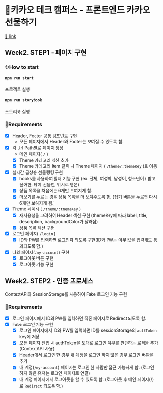 # 🎁카카오 테크 캠퍼스 - 프론트엔드 카카오 선물하기

[🔗 link](https://edu.nextstep.camp/s/hazAC9xa)

## Week2. STEP1 - 페이지 구현

### ✨How to start

#### `npm run start`

프로젝트 실행

#### `npm run storybook`

스토리북 실행

### 📜Requirements

- [x] Header, Footer 공통 컴포넌트 구현
  - 모든 페이지에서 Header와 Footer는 보여질 수 있도록 함.
- [x] 각 Url Path별로 페이지 생성
  - 메인 페이지( `/` )
  - [x] Theme 카테고리 섹션 추가
  - [x] Theme 카테고리 Item 클릭 시 Theme 페이지 ( `/theme/:themeKey` )로 이동
- [x] 실시간 급상승 선물랭킹 구현
  - [x] hooks를 사용하여 필터 기능 구현 (ex. 전체, 여성이, 남성이, 청소년이 / 받고 싶어한, 많이 선물한, 위시로 받은)
  - [x] 상품 목록을 처음에는 6개만 보여지게 함.
  - [x] 더보기를 누르는 경우 상품 목록을 더 보여주도록 함. (접기 버튼을 누르면 다시 6개만 보여지게 됨.)
- [x] Theme 페이지 ( `/theme/:themeKey` )
  - [x] 재사용성을 고려하여 Header 섹션 구현 (themeKey에 따라 label, title, description, backgroundColor가 달라짐)
  - [x] 상품 목록 섹션 구현
- [x] 로그인 페이지( `/login` )
  - [x] ID와 PW를 입력하면 로그인이 되도록 구현(ID와 PW는 아무 값을 입력해도 통과되도록 함.)
- [x] 나의 페이지(`/my-account`) 구현
  - [x] 로그아웃 버튼 구현
  - [x] 로그아웃 기능 구현

## Week2. STEP2 - 인증 프로세스

ContextAPI와 SessionStorage를 사용하여 Fake 로그인 기능 구현

### 📜Requirements

- [x] 로그인 페이지에서 ID와 PW를 입력하면 직전 페이지로 Redirect 되도록 함.
- [x] Fake 로그인 기능 구현
  - [x] 로그인 페이지에서 ID와 PW를 입력하면 ID를 sessionStorage의 `authToken` key에 저장
  - [x] 모든 페이지 진입 시 authToken을 토대로 로그인 여부를 판단하는 로직을 추가(ContextAPI 사용)
  - [x] Header에서 로그인 한 경우 내 계정을 로그인 하지 않은 경우 로그인 버튼을 추가
  - [x] 내 계정(`/my-account`) 페이지는 로그인 한 사람만 접근 가능하게 함. (로그인 하지 않은 유저는 로그인 페이지로 연결)
  - [x] 내 계정 페이지에서 로그아웃을 할 수 있도록 함. (로그아웃 후 메인 페이지(/) 로 `Redirect` 되도록 함.)
